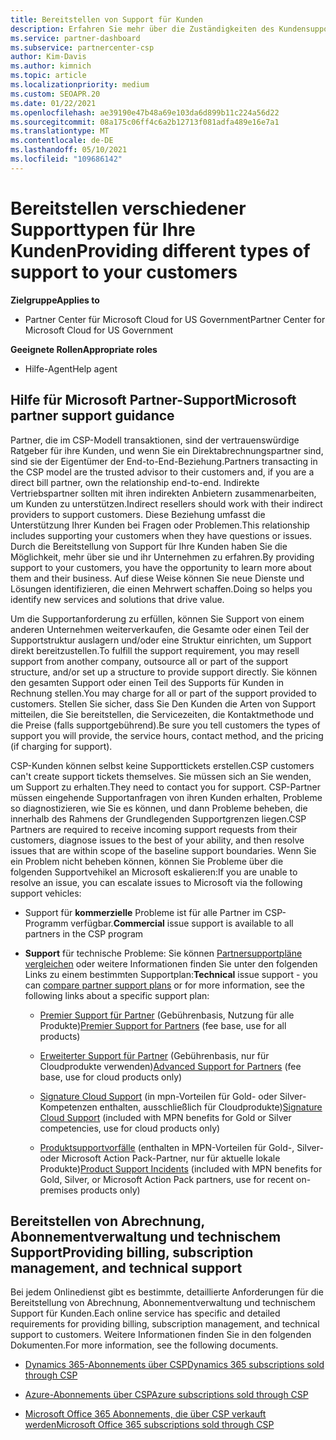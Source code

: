 ```yaml
---
title: Bereitstellen von Support für Kunden
description: Erfahren Sie mehr über die Zuständigkeiten des Kundensupports für Partner im CSP-Programm. Enthält Informationen zur Unterstützung von Abrechnung, Abonnementverwaltung und technischen Problemen.
ms.service: partner-dashboard
ms.subservice: partnercenter-csp
author: Kim-Davis
ms.author: kimnich
ms.topic: article
ms.localizationpriority: medium
ms.custom: SEOAPR.20
ms.date: 01/22/2021
ms.openlocfilehash: ae39190e47b48a69e103da6d899b11c224a56d22
ms.sourcegitcommit: 08a175c06ff4c6a2b12713f081adfa489e16e7a1
ms.translationtype: MT
ms.contentlocale: de-DE
ms.lasthandoff: 05/10/2021
ms.locfileid: "109686142"
---
```

# <a name="providing-different-types-of-support-to-your-customers"></a><span data-ttu-id="a06fd-104">Bereitstellen verschiedener Supporttypen für Ihre Kunden</span><span class="sxs-lookup"><span data-stu-id="a06fd-104">Providing different types of support to your customers</span></span>

<span data-ttu-id="a06fd-105">**Zielgruppe**</span><span class="sxs-lookup"><span data-stu-id="a06fd-105">**Applies to**</span></span>

- <span data-ttu-id="a06fd-106">Partner Center für Microsoft Cloud for US Government</span><span class="sxs-lookup"><span data-stu-id="a06fd-106">Partner Center for Microsoft Cloud for US Government</span></span>

<span data-ttu-id="a06fd-107">**Geeignete Rollen**</span><span class="sxs-lookup"><span data-stu-id="a06fd-107">**Appropriate roles**</span></span>

- <span data-ttu-id="a06fd-108">Hilfe-Agent</span><span class="sxs-lookup"><span data-stu-id="a06fd-108">Help agent</span></span>

## <a name="microsoft-partner-support-guidance"></a><span data-ttu-id="a06fd-109">Hilfe für Microsoft Partner-Support</span><span class="sxs-lookup"><span data-stu-id="a06fd-109">Microsoft partner support guidance</span></span>

<span data-ttu-id="a06fd-110">Partner, die im CSP-Modell transaktionen, sind der vertrauenswürdige Ratgeber für ihre Kunden, und wenn Sie ein Direktabrechnungspartner sind, sind sie der Eigentümer der End-to-End-Beziehung.</span><span class="sxs-lookup"><span data-stu-id="a06fd-110">Partners transacting in the CSP model are the trusted advisor to their customers and, if you are a direct bill partner, own the relationship end-to-end.</span></span> <span data-ttu-id="a06fd-111">Indirekte Vertriebspartner sollten mit ihren indirekten Anbietern zusammenarbeiten, um Kunden zu unterstützen.</span><span class="sxs-lookup"><span data-stu-id="a06fd-111">Indirect resellers should work with their indirect providers to support customers.</span></span> <span data-ttu-id="a06fd-112">Diese Beziehung umfasst die Unterstützung Ihrer Kunden bei Fragen oder Problemen.</span><span class="sxs-lookup"><span data-stu-id="a06fd-112">This relationship includes supporting your customers when they have questions or issues.</span></span> <span data-ttu-id="a06fd-113">Durch die Bereitstellung von Support für Ihre Kunden haben Sie die Möglichkeit, mehr über sie und ihr Unternehmen zu erfahren.</span><span class="sxs-lookup"><span data-stu-id="a06fd-113">By providing support to your customers, you have the opportunity to learn more about them and their business.</span></span> <span data-ttu-id="a06fd-114">Auf diese Weise können Sie neue Dienste und Lösungen identifizieren, die einen Mehrwert schaffen.</span><span class="sxs-lookup"><span data-stu-id="a06fd-114">Doing so helps you identify new services and solutions that drive value.</span></span>

<span data-ttu-id="a06fd-115">Um die Supportanforderung zu erfüllen, können Sie Support von einem anderen Unternehmen weiterverkaufen, die Gesamte oder einen Teil der Supportstruktur auslagern und/oder eine Struktur einrichten, um Support direkt bereitzustellen.</span><span class="sxs-lookup"><span data-stu-id="a06fd-115">To fulfill the support requirement, you may resell support from another company, outsource all or part of the support structure, and/or set up a structure to provide support directly.</span></span> <span data-ttu-id="a06fd-116">Sie können den gesamten Support oder einen Teil des Supports für Kunden in Rechnung stellen.</span><span class="sxs-lookup"><span data-stu-id="a06fd-116">You may charge for all or part of the support provided to customers.</span></span> <span data-ttu-id="a06fd-117">Stellen Sie sicher, dass Sie Den Kunden die Arten von Support mitteilen, die Sie bereitstellen, die Servicezeiten, die Kontaktmethode und die Preise (falls supportgebührend).</span><span class="sxs-lookup"><span data-stu-id="a06fd-117">Be sure you tell customers the types of support you will provide, the service hours, contact method, and the pricing (if charging for support).</span></span>

<span data-ttu-id="a06fd-118">CSP-Kunden können selbst keine Supporttickets erstellen.</span><span class="sxs-lookup"><span data-stu-id="a06fd-118">CSP customers can't create support tickets themselves.</span></span> <span data-ttu-id="a06fd-119">Sie müssen sich an Sie wenden, um Support zu erhalten.</span><span class="sxs-lookup"><span data-stu-id="a06fd-119">They need to contact you for support.</span></span> <span data-ttu-id="a06fd-120">CSP-Partner müssen eingehende Supportanfragen von ihren Kunden erhalten, Probleme so diagnostizieren, wie Sie es können, und dann Probleme beheben, die innerhalb des Rahmens der Grundlegenden Supportgrenzen liegen.</span><span class="sxs-lookup"><span data-stu-id="a06fd-120">CSP Partners are required to receive incoming support requests from their customers, diagnose issues to the best of your ability, and then resolve issues that are within scope of the baseline support boundaries.</span></span> <span data-ttu-id="a06fd-121">Wenn Sie ein Problem nicht beheben können, können Sie Probleme über die folgenden Supportvehikel an Microsoft eskalieren:</span><span class="sxs-lookup"><span data-stu-id="a06fd-121">If you are unable to resolve an issue, you can escalate issues to Microsoft via the following support vehicles:</span></span>

- <span data-ttu-id="a06fd-122">Support für **kommerzielle** Probleme ist für alle Partner im CSP-Programm verfügbar.</span><span class="sxs-lookup"><span data-stu-id="a06fd-122">**Commercial** issue support is available to all partners in the CSP program</span></span>

- <span data-ttu-id="a06fd-123">**Support** für technische Probleme: Sie können [Partnersupportpläne vergleichen](https://partner.microsoft.com/support/partnersupport) oder weitere Informationen finden Sie unter den folgenden Links zu einem bestimmten Supportplan:</span><span class="sxs-lookup"><span data-stu-id="a06fd-123">**Technical** issue support - you can [compare partner support plans](https://partner.microsoft.com/support/partnersupport) or for more information, see the following links  about a specific support plan:</span></span>

  - <span data-ttu-id="a06fd-124">[Premier Support für Partner](https://partner.microsoft.com/support/microsoft-services-premier-support) (Gebührenbasis, Nutzung für alle Produkte)</span><span class="sxs-lookup"><span data-stu-id="a06fd-124">[Premier Support for Partners](https://partner.microsoft.com/support/microsoft-services-premier-support) (fee base, use for all products)</span></span>

  - <span data-ttu-id="a06fd-125">[Erweiterter Support für Partner](https://partner.microsoft.com/support/advanced-cloud-support) (Gebührenbasis, nur für Cloudprodukte verwenden)</span><span class="sxs-lookup"><span data-stu-id="a06fd-125">[Advanced Support for Partners](https://partner.microsoft.com/support/advanced-cloud-support) (fee base, use for cloud products only)</span></span>

  - <span data-ttu-id="a06fd-126">[Signature Cloud Support](manage-your-partner-network-benefits.md) (in mpn-Vorteilen für Gold- oder Silver-Kompetenzen enthalten, ausschließlich für Cloudprodukte)</span><span class="sxs-lookup"><span data-stu-id="a06fd-126">[Signature Cloud Support](manage-your-partner-network-benefits.md) (included with MPN benefits for Gold or Silver competencies, use for cloud products only)</span></span>

  - <span data-ttu-id="a06fd-127">[Produktsupportvorfälle](manage-your-partner-network-benefits.md) (enthalten in MPN-Vorteilen für Gold-, Silver- oder Microsoft Action Pack-Partner, nur für aktuelle lokale Produkte)</span><span class="sxs-lookup"><span data-stu-id="a06fd-127">[Product Support Incidents](manage-your-partner-network-benefits.md) (included with MPN benefits for Gold, Silver, or Microsoft Action Pack partners, use for recent on-premises products only)</span></span>

## <a name="providing-billing-subscription-management-and-technical-support"></a><span data-ttu-id="a06fd-128">Bereitstellen von Abrechnung, Abonnementverwaltung und technischem Support</span><span class="sxs-lookup"><span data-stu-id="a06fd-128">Providing billing, subscription management, and technical support</span></span> 

<span data-ttu-id="a06fd-129">Bei jedem Onlinedienst gibt es bestimmte, detaillierte Anforderungen für die Bereitstellung von Abrechnung, Abonnementverwaltung und technischem Support für Kunden.</span><span class="sxs-lookup"><span data-stu-id="a06fd-129">Each online service has specific and detailed requirements for providing billing, subscription management, and technical support to customers.</span></span> <span data-ttu-id="a06fd-130">Weitere Informationen finden Sie in den folgenden Dokumenten.</span><span class="sxs-lookup"><span data-stu-id="a06fd-130">For more information, see the following documents.</span></span>

- [<span data-ttu-id="a06fd-131">Dynamics 365-Abonnements über CSP</span><span class="sxs-lookup"><span data-stu-id="a06fd-131">Dynamics 365 subscriptions sold through CSP</span></span>](https://www.microsoftpartnercommunity.com/t5/CSP/Microsoft-Partner-Support-Guidance/m-p/5262#M30)

- [<span data-ttu-id="a06fd-132">Azure-Abonnements über CSP</span><span class="sxs-lookup"><span data-stu-id="a06fd-132">Azure subscriptions sold through CSP</span></span>](https://www.microsoftpartnercommunity.com/t5/CSP/Microsoft-Partner-Support-Guidance/m-p/5263#M31)

- [<span data-ttu-id="a06fd-133">Microsoft Office 365 Abonnements, die über CSP verkauft werden</span><span class="sxs-lookup"><span data-stu-id="a06fd-133">Microsoft Office 365 subscriptions sold through CSP</span></span>](https://www.microsoftpartnercommunity.com/t5/CSP/Microsoft-Partner-Support-Guidance/m-p/5264#M32)
